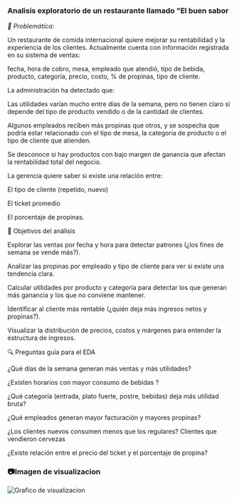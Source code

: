 ### Analisis exploratorio de un restaurante llamado "El buen sabor
*🏪 Problemática:*

Un restaurante de comida internacional quiere mejorar su rentabilidad y la experiencia de los clientes. Actualmente cuenta con información registrada en su sistema de ventas:

fecha, hora de cobro, mesa, empleado que atendió, tipo de bebida, producto, categoría, precio, costo, % de propinas, tipo de cliente.

La administración ha detectado que:

Las utilidades varían mucho entre días de la semana, pero no tienen claro si depende del tipo de producto vendido o de la cantidad de clientes.

Algunos empleados reciben más propinas que otros, y se sospecha que podría estar relacionado con el tipo de mesa, la categoría de producto o el tipo de cliente que atienden.

Se desconoce si hay productos con bajo margen de ganancia que afectan la rentabilidad total del negocio.

La gerencia quiere saber si existe una relación entre:

El tipo de cliente (repetido, nuevo)

El ticket promedio

El porcentaje de propinas.

🎯 Objetivos del análisis

Explorar las ventas por fecha y hora para detectar patrones (¿los fines de semana se vende más?).

Analizar las propinas por empleado y tipo de cliente para ver si existe una tendencia clara.

Calcular utilidades por producto y categoría para detectar los que generan más ganancia y los que no conviene mantener.

Identificar al cliente más rentable (¿quién deja más ingresos netos y propinas?).

Visualizar la distribución de precios, costos y márgenes para entender la estructura de ingresos.

🔍 Preguntas guía para el EDA

¿Qué días de la semana generan más ventas y más utilidades?

¿Existen horarios con mayor consumo de bebidas ?

¿Qué categoría (entrada, plato fuerte, postre, bebidas) deja más utilidad bruta?

¿Qué empleados generan mayor facturación y mayores propinas?

¿Los clientes nuevos consumen menos que los regulares? Clientes que vendieron cervezas

¿Existe relación entre el precio del ticket y el porcentaje de propina?

### 📷Imagen de visualizacion

![Grafico de visualizacion](imagen/img.png)

